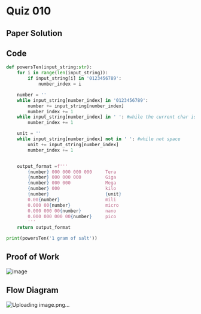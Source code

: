 # Quiz 010

## Paper Solution

## Code
```.py
def powersTen(input_string:str):
    for i in range(len(input_string)):
        if input_string[i] in '0123456789':
            number_index = i

    number = ''
    while input_string[number_index] in '0123456789':
        number += input_string[number_index]
        number_index += 1
    while input_string[number_index] in ' ': #while the current char is space
        number_index += 1

    unit = ''
    while input_string[number_index] not in ' ': #while not space
        unit += input_string[number_index]
        number_index += 1


    output_format =f'''
        {number} 000 000 000 000     Tera
        {number} 000 000 000         Giga
        {number} 000 000             Mega
        {number} 000                 kilo
        {number}                     {unit}
        0.00{number}                 mili
        0.000 00{number}             micro
        0.000 000 00{number}         nano
        0.000 000 000 00{number}     pico
        '''
    return output_format

print(powersTen('1 gram of salt'))
```
## Proof of Work
![image](https://github.com/user-attachments/assets/016a36da-e56c-4d2d-91fd-3c705f59530e)

## Flow Diagram
![Uploading image.png…]()
